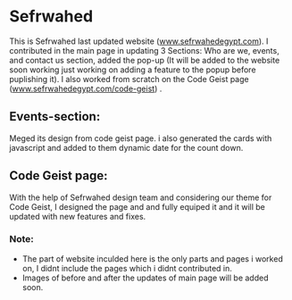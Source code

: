# Sefrwahed

This is Sefrwahed last updated website (www.sefrwahedegypt.com).
I contributed in the main page in updating 3 Sections: Who are we, events, and contact us section, added the pop-up (It will be added to the website soon working just working on adding a feature to the popup before puplishing it). I also worked from scratch on the Code Geist page (www.sefrwahedegypt.com/code-geist) .

## Events-section:
Meged its design from code geist page. i also generated the cards with javascript and added to them dynamic date for the count down.

## Code Geist page:
With the help of Sefrwahed design team and considering our theme for Code Geist, I designed the page and and fully equiped it and it will be updated with new features and fixes.

### Note:
- The part of website inculded here is the only parts and pages i worked on, I didnt include the pages which i didnt contributed in.
- Images of before and after the updates of main page will be added soon.
